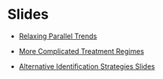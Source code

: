 # Slides

- [Relaxing Parallel Trends](https://mixtape-sessions.github.io/Frontiers-in-DID/Relaxing-Parallel-Trends.html)

- [More Complicated Treatment Regimes](https://mixtape-sessions.github.io/Frontiers-in-DID/More-Complicated-Treatment-Regimes.html)

- [Alternative Identification Strategies Slides](https://mixtape-sessions.github.io/Frontiers-in-DID/Alternative-Identification-Strategies.html)
